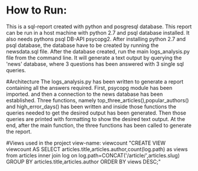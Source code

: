 # How to Run:
This is a sql-report created with python and posgresql database.
This report can be run in a host machine with python 2.7 and psql database installed. It also needs pythons psql DB-API psycopg2. 
After installing python 2.7 and psql database, the database have to be created by running the newsdata.sql file.
After the database created, run the main logs_analysis.py file from the command line. It will generate a text output by querying the 'news' database,
where 3 questions has been answered with 3 single sql queries.

#Architecture
The logs_analysis.py has been written to generate a report containing all the answers required. First, psycopg module has been imported. and then a connection to the news database has been established. Three functions, namely
top_three_articles(),popular_authors() and high_error_days() has been written and inside those functions the queries needed to get the desired output has been generated. Then those queries are printed with formatting to show the desired text output. At the end, after the main function, the three functions has been called to generate the report.

#Views used in the project
view-name: viewcount
"CREATE VIEW viewcount AS SELECT articles.title,articles.author,count(log.path) as views from articles inner join log on log.path=CONCAT('/article/',articles.slug) GROUP BY articles.title,articles.author ORDER BY views DESC;"

